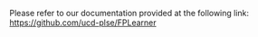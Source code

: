 Please refer to our documentation provided at the following link:
https://github.com/ucd-plse/FPLearner
